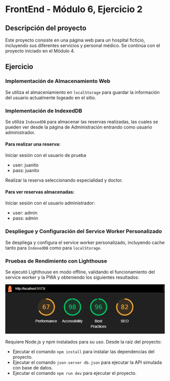 # FrontEnd - Módulo 6, Ejercicio 2

## Descripción del proyecto

Este proyecto consiste en una página web para un hospital ficticio, incluyendo sus diferentes servicios y personal médico.
Se continúa con el proyecto iniciado en el Módulo 4.

## Ejercicio

### Implementación de Almacenamiento Web

Se utiliza el almaceniamiento en `localStorage` para guardar la información del usuario actualmente logeado en el sitio.

### Implementación de IndexedDB

Se utiliza `IndexedDB` para almacenar las reservas realizadas, las cuales se pueden ver desde la página de Administración entrando como usuario administrador.

#### Para realizar una reserva:
Iniciar sesión con el usuario de prueba
- user: juanito
- pass: juanito

Realizar la reserva seleccionando especialidad y doctor.

#### Para ver reservas almacenadas:
Iniciar sesión con el usuario administrador:
- user: admin
- pass: admin

### Despliegue y Configuración del Service Worker Personalizado

Se despliega y configura el service worker personalizado, incluyendo cache tanto para `IndexedDB` como para `localStorage`.

### Pruebas de Rendimiento con Lighthouse

Se ejecutó Lighthouse en modo offline, validando el funcionamiento del service worker y la PWA y obteniendo los siguientes resultados:

![image](https://raw.githubusercontent.com/njaramillo-ortiz/FE_M6_E2/refs/heads/main/src/images/lighthouse.png)

Requiere Node.js y npm instalados para su uso.
Desde la raíz del proyecto:
- Ejecutar el comando `npm install` para instalar las dependencias del proyecto.
- Ejecutar el comando `json-server db.json` para ejecutar la API simulada con base de datos.
- Ejecutar el comando `npm run dev` para ejecutar el proyecto.
